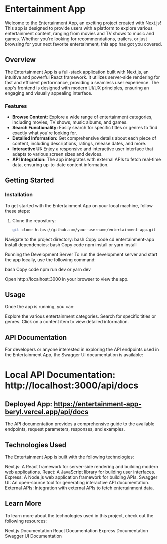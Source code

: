 # Entertainment App

Welcome to the Entertainment App, an exciting project created with Next.js! This app is designed to provide users with a platform to explore various entertainment content, ranging from movies and TV shows to music and games. Whether you're looking for recommendations, trailers, or just browsing for your next favorite entertainment, this app has got you covered.

## Overview

The Entertainment App is a full-stack application built with Next.js, an intuitive and powerful React framework. It utilizes server-side rendering for fast and efficient performance, providing a seamless user experience. The app's frontend is designed with modern UI/UX principles, ensuring an engaging and visually appealing interface.

### Features

- **Browse Content:** Explore a wide range of entertainment categories, including movies, TV shows, music albums, and games.
- **Search Functionality:** Easily search for specific titles or genres to find exactly what you're looking for.
- **Detailed Information:** Get comprehensive details about each piece of content, including descriptions, ratings, release dates, and more.
- **Interactive UI:** Enjoy a responsive and interactive user interface that adapts to various screen sizes and devices.
- **API Integration:** The app integrates with external APIs to fetch real-time data, ensuring up-to-date content information.

## Getting Started

### Installation

To get started with the Entertainment App on your local machine, follow these steps:

1. Clone the repository:
   ```bash
   git clone https://github.com/your-username/entertainment-app.git

Navigate to the project directory:
bash
Copy code
cd entertainment-app
Install dependencies:
bash
Copy code
npm install
or
yarn install

Running the Development Server
To run the development server and start the app locally, use the following command:

bash
Copy code
npm run dev
or
yarn dev

Open http://localhost:3000 in your browser to view the app.

## Usage
Once the app is running, you can:

Explore the various entertainment categories.
Search for specific titles or genres.
Click on a content item to view detailed information.

## API Documentation
For developers or anyone interested in exploring the API endpoints used in the Entertainment App, the Swagger UI documentation is available:
# Local API Documentation: http://localhost:3000/api/docs

## Deployed App: https://entertainment-app-beryl.vercel.app/api/docs
The API documentation provides a comprehensive guide to the available endpoints, request parameters, responses, and examples.

## Technologies Used
The Entertainment App is built with the following technologies:

Next.js: A React framework for server-side rendering and building modern web applications.
React: A JavaScript library for building user interfaces.
Express: A Node.js web application framework for building APIs.
Swagger UI: An open-source tool for generating interactive API documentation.
External APIs: Integration with external APIs to fetch entertainment data.

## Learn More
To learn more about the technologies used in this project, check out the following resources:

Next.js Documentation
React Documentation
Express Documentation
Swagger UI Documentation
